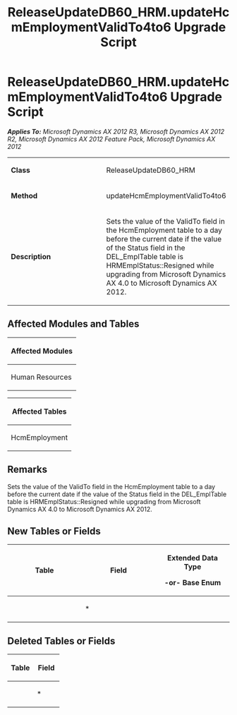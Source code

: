 ﻿---
title: ReleaseUpdateDB60_HRM.updateHcmEmploymentValidTo4to6 Upgrade Script
TOCTitle: ReleaseUpdateDB60_HRM.updateHcmEmploymentValidTo4to6 Upgrade Script
ms:assetid: c390ec53-d617-6639-93e4-dfd37cc9e640
ms:mtpsurl: https://msdn.microsoft.com/en-us/library/JJ686849(v=AX.60)
ms:contentKeyID: 49711046
ms.date: 05/18/2015
mtps_version: v=AX.60
---

# ReleaseUpdateDB60\_HRM.updateHcmEmploymentValidTo4to6 Upgrade Script 


_**Applies To:** Microsoft Dynamics AX 2012 R3, Microsoft Dynamics AX 2012 R2, Microsoft Dynamics AX 2012 Feature Pack, Microsoft Dynamics AX 2012_

<table>
<colgroup>
<col style="width: 50%" />
<col style="width: 50%" />
</colgroup>
<tbody>
<tr class="odd">
<td><p><strong>Class</strong></p></td>
<td><p>ReleaseUpdateDB60_HRM</p></td>
</tr>
<tr class="even">
<td><p><strong>Method</strong></p></td>
<td><p>updateHcmEmploymentValidTo4to6</p></td>
</tr>
<tr class="odd">
<td><p><strong>Description</strong></p></td>
<td><p>Sets the value of the ValidTo field in the HcmEmployment table to a day before the current date if the value of the Status field in the DEL_EmplTable table is HRMEmplStatus::Resigned while upgrading from Microsoft Dynamics AX 4.0 to Microsoft Dynamics AX 2012.</p></td>
</tr>
</tbody>
</table>


## Affected Modules and Tables

<table>
<colgroup>
<col style="width: 100%" />
</colgroup>
<thead>
<tr class="header">
<th><p>Affected Modules</p></th>
</tr>
</thead>
<tbody>
<tr class="odd">
<td><p>Human Resources</p></td>
</tr>
</tbody>
</table>


<table>
<colgroup>
<col style="width: 100%" />
</colgroup>
<thead>
<tr class="header">
<th><p>Affected Tables</p></th>
</tr>
</thead>
<tbody>
<tr class="odd">
<td><p>HcmEmployment</p></td>
</tr>
</tbody>
</table>


## Remarks

Sets the value of the ValidTo field in the HcmEmployment table to a day before the current date if the value of the Status field in the DEL\_EmplTable table is HRMEmplStatus::Resigned while upgrading from Microsoft Dynamics AX 4.0 to Microsoft Dynamics AX 2012.

## New Tables or Fields

<table>
<colgroup>
<col style="width: 33%" />
<col style="width: 33%" />
<col style="width: 33%" />
</colgroup>
<thead>
<tr class="header">
<th><p>Table</p></th>
<th><p>Field</p></th>
<th><p>Extended Data Type</p>
<p>-or- Base Enum</p></th>
</tr>
</thead>
<tbody>
<tr class="odd">
<td><p></p></td>
<td><p>*</p></td>
<td><p></p></td>
</tr>
</tbody>
</table>


## Deleted Tables or Fields

<table>
<colgroup>
<col style="width: 50%" />
<col style="width: 50%" />
</colgroup>
<thead>
<tr class="header">
<th><p>Table</p></th>
<th><p>Field</p></th>
</tr>
</thead>
<tbody>
<tr class="odd">
<td><p></p></td>
<td><p>*</p></td>
</tr>
</tbody>
</table>

  


